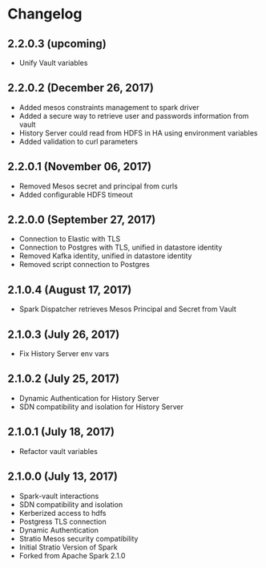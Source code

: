 # Changelog

## 2.2.0.3 (upcoming)

* Unify Vault variables

## 2.2.0.2 (December 26, 2017)

* Added mesos constraints management to spark driver
* Added a secure way to retrieve user and passwords information from vault
* History Server could read from HDFS in HA using environment variables
* Added validation to curl parameters


## 2.2.0.1 (November 06, 2017)

* Removed Mesos secret and principal from curls
* Added configurable HDFS timeout

## 2.2.0.0 (September 27, 2017)

* Connection to Elastic with TLS
* Connection to Postgres with TLS, unified in datastore identity
* Removed Kafka identity, unified in datastore identity
* Removed script connection to Postgres 

## 2.1.0.4 (August 17, 2017)

* Spark Dispatcher retrieves Mesos Principal and Secret from Vault

## 2.1.0.3 (July 26, 2017)

* Fix History Server env vars


## 2.1.0.2 (July 25, 2017)

* Dynamic Authentication for History Server
* SDN compatibility and isolation for History Server


## 2.1.0.1 (July 18, 2017)

* Refactor vault variables


## 2.1.0.0 (July 13, 2017)

* Spark-vault interactions
* SDN compatibility and isolation
* Kerberized access to hdfs
* Postgress TLS connection
* Dynamic Authentication
* Stratio Mesos security compatibility
* Initial Stratio Version of Spark
* Forked from Apache Spark 2.1.0